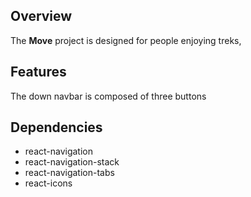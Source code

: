 ## Overview
The **Move** project is designed for people enjoying treks, 
## Features
The down navbar is composed of three buttons 


## Dependencies

* react-navigation
* react-navigation-stack
* react-navigation-tabs
* react-icons

